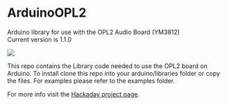# ArduinoOPL2
Arduino library for use with the OPL2 Audio Board (YM3812)  
Current version is 1.1.0

![](https://raw.githubusercontent.com/DhrBaksteen/ArduinoOPL2/master/OPL2_board.JPG)

This repo contains the Library code needed to use the OPL2 board on Arduino. To install clone this repo into your arduino/libraries folder or copy the files. For examples please refer to the examples folder.

For more info visit the [Hackaday project page](https://hackaday.io/project/18995-opl2-audio-board-for-arduino-raspberry-pi).

